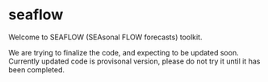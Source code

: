 # seaflow
Welcome to SEAFLOW (SEAsonal FLOW forecasts) toolkit.

We are trying to finalize the code, and expecting to be updated soon.
Currently updated code is provisonal version, please do not try it until it has been completed.
